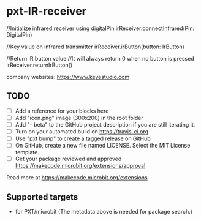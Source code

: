 # pxt-IR-receiver
//Initialize infrared receiver using digitalPin
irReceiver.connectInfrared(Pin: DigitalPin)

//Key value on infrared transmitter
irReceiver.irButton(button: IrButton)

//Return IR button value
//It will always return 0 when no button is pressed
irReceiver.returnIrButton()

company websites: https://www.keyestudio.com

## TODO

- [ ] Add a reference for your blocks here
- [ ] Add "icon.png" image (300x200) in the root folder
- [ ] Add "- beta" to the GitHub project description if you are still iterating it.
- [ ] Turn on your automated build on https://travis-ci.org
- [ ] Use "pxt bump" to create a tagged release on GitHub
- [ ] On GitHub, create a new file named LICENSE. Select the MIT License template.
- [ ] Get your package reviewed and approved https://makecode.microbit.org/extensions/approval

Read more at https://makecode.microbit.org/extensions

## Supported targets

* for PXT/microbit
(The metadata above is needed for package search.)

